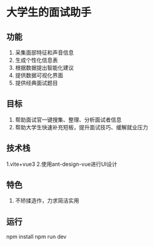 # 大学生的面试助手

## 功能
1. 采集面部特征和声音信息
2. 生成个性化信息表
3. 根据数据提出智能化建议
4. 提供数据可视化界面
5. 提供经典面试题目

## 目标
1. 帮助面试官一键搜集、整理、分析面试者信息
2. 帮助大学生快速补充短板，提升面试技巧、缓解就业压力
   
## 技术栈
1.vite+vue3
2.使用ant-design-vue进行UI设计
## 特色
1. 不矫揉造作，力求简洁实用

## 运行
npm install
npm run dev
